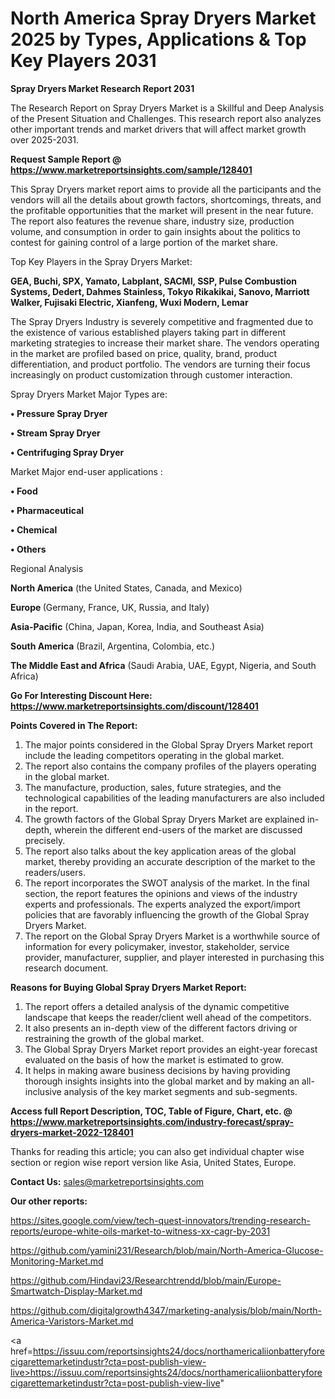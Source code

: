 # North America Spray Dryers Market 2025 by Types, Applications & Top Key Players 2031

<strong>Spray Dryers Market Research Report 2031</strong>

The Research Report on Spray Dryers Market is a Skillful and Deep Analysis of the Present Situation and Challenges. This research report also analyzes other important trends and market drivers that will affect market growth over 2025-2031.

<strong>Request Sample Report @ <a href=https://www.marketreportsinsights.com/sample/128401>https://www.marketreportsinsights.com/sample/128401</a></strong>

This Spray Dryers market report aims to provide all the participants and the vendors will all the details about growth factors, shortcomings, threats, and the profitable opportunities that the market will present in the near future. The report also features the revenue share, industry size, production volume, and consumption in order to gain insights about the politics to contest for gaining control of a large portion of the market share.

Top Key Players in the Spray Dryers Market:

<strong>GEA, Buchi, SPX, Yamato, Labplant, SACMI, SSP, Pulse Combustion Systems, Dedert, Dahmes Stainless, Tokyo Rikakikai, Sanovo, Marriott Walker, Fujisaki Electric, Xianfeng, Wuxi Modern, Lemar</strong>

The Spray Dryers Industry is severely competitive and fragmented due to the existence of various established players taking part in different marketing strategies to increase their market share. The vendors operating in the market are profiled based on price, quality, brand, product differentiation, and product portfolio. The vendors are turning their focus increasingly on product customization through customer interaction.

Spray Dryers Market Major Types are:

<strong>• Pressure Spray Dryer

• Stream Spray Dryer

• Centrifuging Spray Dryer</strong>

Market Major end-user applications :

<strong>• Food

• Pharmaceutical

• Chemical

• Others</strong>

Regional Analysis

</u><strong><b>North America</b></strong> (the United States, Canada, and Mexico)

<strong><b>Europe </b></strong>(Germany, France, UK, Russia, and Italy)

<strong><b>Asia-Pacific</b></strong> (China, Japan, Korea, India, and Southeast Asia)

<strong><b>South America</b></strong> (Brazil, Argentina, Colombia, etc.)

<strong><b>The Middle East and Africa</b></strong> (Saudi Arabia, UAE, Egypt, Nigeria, and South Africa)

<strong>Go For Interesting Discount Here: <a href=https://www.marketreportsinsights.com/discount/128401>https://www.marketreportsinsights.com/discount/128401</a></strong>

<strong>Points Covered in The Report:</strong>
<ol>
  <li>The major points considered in the Global Spray Dryers Market report include the leading competitors operating in the global market.</li>
  <li>The report also contains the company profiles of the players operating in the global market.</li>
  <li>The manufacture, production, sales, future strategies, and the technological capabilities of the leading manufacturers are also included in the report.</li>
  <li>The growth factors of the Global Spray Dryers Market are explained in-depth, wherein the different end-users of the market are discussed precisely.</li>
  <li>The report also talks about the key application areas of the global market, thereby providing an accurate description of the market to the readers/users.</li>
  <li>The report incorporates the SWOT analysis of the market. In the final section, the report features the opinions and views of the industry experts and professionals. The experts analyzed the export/import policies that are favorably influencing the growth of the Global Spray Dryers Market.</li>
  <li>The report on the Global Spray Dryers Market is a worthwhile source of information for every policymaker, investor, stakeholder, service provider, manufacturer, supplier, and player interested in purchasing this research document.</li>
</ol>
<strong>Reasons for Buying Global Spray Dryers Market Report:</strong>

<ol>
  <li>The report offers a detailed analysis of the dynamic competitive landscape that keeps the reader/client well ahead of the competitors.</li>
  <li>It also presents an in-depth view of the different factors driving or restraining the growth of the global market.</li>
  <li>The Global Spray Dryers Market report provides an eight-year forecast evaluated on the basis of how the market is estimated to grow.</li>
  <li>It helps in making aware business decisions by having providing thorough insights insights into the global market and by making an all-inclusive analysis of the key market segments and sub-segments.</li>
</ol>
<strong>Access full Report Description, TOC, Table of Figure, Chart, etc. @ <a href=https://www.marketreportsinsights.com/industry-forecast/spray-dryers-market-2022-128401>https://www.marketreportsinsights.com/industry-forecast/spray-dryers-market-2022-128401</a></strong>


Thanks for reading this article; you can also get individual chapter wise section or region wise report version like Asia, United States, Europe.

<strong>Contact Us:</strong>
sales@marketreportsinsights.com

<strong>Our other reports:</strong>

<a href=https://sites.google.com/view/tech-quest-innovators/trending-research-reports/europe-white-oils-market-to-witness-xx-cagr-by-2031>https://sites.google.com/view/tech-quest-innovators/trending-research-reports/europe-white-oils-market-to-witness-xx-cagr-by-2031</a>

<a href=https://github.com/yamini231/Research/blob/main/North-America-Glucose-Monitoring-Market.md>https://github.com/yamini231/Research/blob/main/North-America-Glucose-Monitoring-Market.md</a>

<a href=https://github.com/Hindavi23/Researchtrendd/blob/main/Europe-Smartwatch-Display-Market.md>https://github.com/Hindavi23/Researchtrendd/blob/main/Europe-Smartwatch-Display-Market.md</a>

<a href=https://github.com/digitalgrowth4347/marketing-analysis/blob/main/North-America-Varistors-Market.md>https://github.com/digitalgrowth4347/marketing-analysis/blob/main/North-America-Varistors-Market.md</a>

<a href=https://issuu.com/reportsinsights24/docs/northamericaliionbatteryforecigarettemarketindustr?cta=post-publish-view-live>https://issuu.com/reportsinsights24/docs/northamericaliionbatteryforecigarettemarketindustr?cta=post-publish-view-live</a>"

